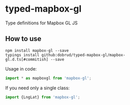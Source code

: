 # typed-mapbox-gl
Type definitions for Mapbox GL JS

## How to use
``` shell
npm install mapbox-gl --save
typings install github:dobrud/typed-mapbox-gl/mapbox-gl.d.ts[#commitish] --save
```
Usage in code:
``` typescript
import * as mapboxgl from 'mapbox-gl';
```
If you need only a single class:
``` typescript
import {LngLat} from 'mapbox-gl';
```